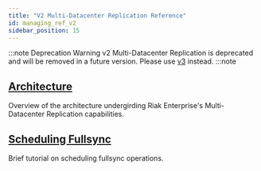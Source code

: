 ```yaml
---
title: "V2 Multi-Datacenter Replication Reference"
id: managing_ref_v2
sidebar_position: 15
---
```


[v2 mdc arch]: ./architecture.md
[v2 mdc fullsync]: ./scheduling-fullsync.md

:::note Deprecation Warning
v2 Multi-Datacenter Replication is deprecated and will be removed in a future version. Please use [v3](../../../using/reference/v3-multi-datacenter/index.md) instead.
:::note

## [Architecture][v2 mdc arch]

Overview of the architecture undergirding Riak Enterprise's Multi-Datacenter Replication capabilities.

## [Scheduling Fullsync][v2 mdc fullsync]

Brief tutorial on scheduling fullsync operations.